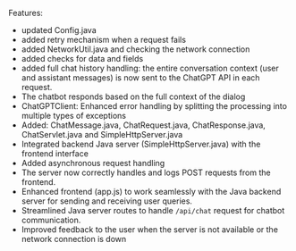 Features:

- updated Config.java
- added retry mechanism when a request fails
- added NetworkUtil.java and checking the network connection
- added checks for data and fields
- added full chat history handling: the entire conversation context (user and assistant messages) is now sent to the ChatGPT API in each request.
- The chatbot responds based on the full context of the dialog
- ChatGPTClient: Enhanced error handling by splitting the processing into multiple types of exceptions
- Added: ChatMessage.java, ChatRequest.java, ChatResponse.java, ChatServlet.java and SimpleHttpServer.java
- Integrated backend Java server (SimpleHttpServer.java) with the frontend interface
- Added asynchronous request handling
- The server now correctly handles and logs POST requests from the frontend.
- Enhanced frontend (app.js) to work seamlessly with the Java backend server for sending and receiving user queries.
- Streamlined Java server routes to handle `/api/chat` request for chatbot communication.
- Improved feedback to the user when the server is not available or the network connection is down
